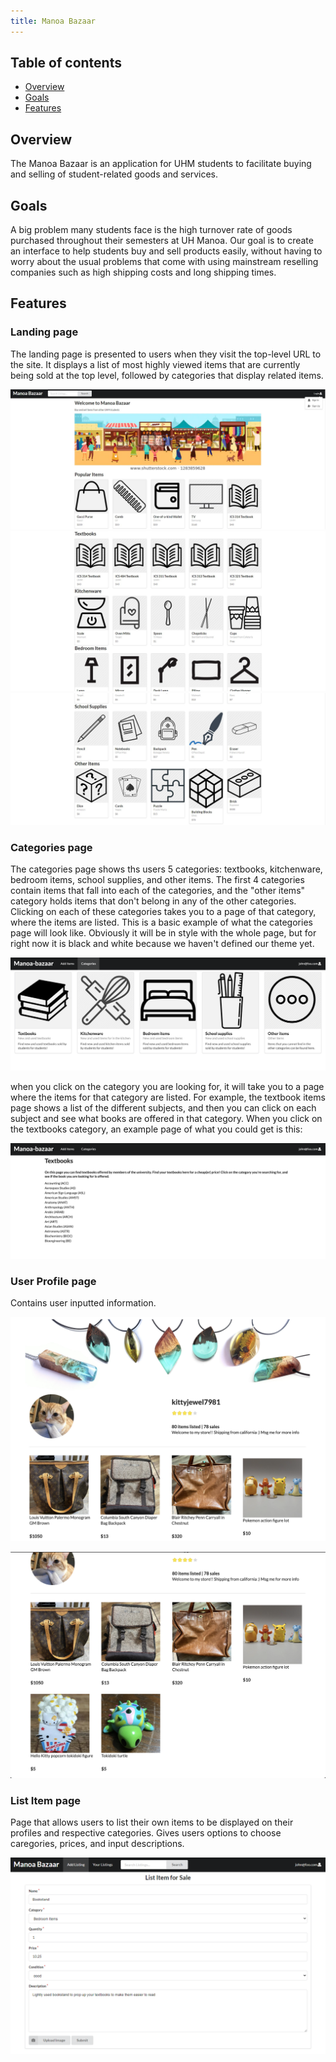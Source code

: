 ```yaml
---
title: Manoa Bazaar
---
```


## Table of contents
* [Overview](#overview)
* [Goals](#goals)
* [Features](#features)

## Overview
The Manoa Bazaar is an application for UHM students to facilitate buying and selling of student-related goods and services. 

## Goals
A big problem many students face is the high turnover rate of goods purchased throughout their semesters at UH Manoa. Our goal is to create an interface to help students buy and sell products easily, without having to worry about the usual problems that come with using mainstream reselling companies such as high shipping costs and long shipping times.

## Features

### Landing page  
The landing page is presented to users when they visit the top-level URL to the site.
It displays a list of most highly viewed items that are currently being sold at the top level, followed by categories that display related items.

![Manoa_Bazaar_Landing_Page_1](Manoa_Bazaar_Landing_Page_1.JPG)
![Manoa_Bazaar_Landing_Page_2](Manoa_Bazaar_Landing_Page_2.JPG)
![Manoa_Bazaar_Landing_Page_3](Manoa_Bazaar_Landing_Page_3.JPG)
### Categories page 
The categories page shows ths users 5 categories: textbooks, kitchenware, bedroom items, school supplies, and other items. The first 4 categories contain items that fall into each of the categories, and the "other items" category holds items that don't belong in any of the other categories. Clicking on each of these categories takes you to a page of that category, where the items are listed. This is a basic example of what the categories page will look like. Obviously it will be in style with the whole page, but for right now it is black and white because we haven't defined our theme yet. 

![Category Examples](categories-example.png)

when you click on the category you are looking for, it will take you to a page where the items for that category are listed. For example, the textbook items page shows a list of the different subjects, and then you can click on each subject and see what books are offered in that category. When you click on the textbooks category, an example page of what you could get is this:

![Textbooks Category](categories-textbooks.png)

### User Profile page 
Contains user inputted information.

![User Profile](mockup-pictures/user-profile-mock-1.png)

![User Profile](mockup-pictures/user-profile-mock-2.png)


### List Item page 
Page that allows users to list their own items to be displayed on their profiles and respective categories. 
Gives users options to choose caregories, prices, and input descriptions.

![Victory](create-item-listing.png)

